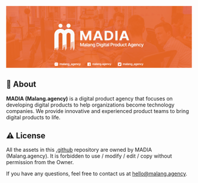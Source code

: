 <img src="https://raw.githubusercontent.com/malang-dev/.github/master/logo/banner-twitter.png" title="Malang.agency : Digital Product Agency" />

## 📃 About
<p><strong>MADIA (Malang.agency)</strong> is a digital product agency that focuses on developing digital products to help organizations become technology companies. We provide innovative and experienced product teams to bring digital products to life.</p>

## ⚠️ License
All the assets in this [.github](https://github.com/malang-dev/.github) repository are owned by MADIA (Malang.agency). It is forbidden to use / modify / edit / copy without permission from the Owner.

If you have any questions, feel free to contact us at [hello@malang.agency](mailto:hello@malang.agency).